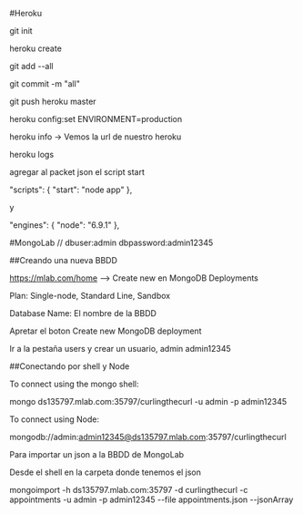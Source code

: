 #Heroku

 git init

 heroku create

 git add --all

 git commit -m "all"

 git push heroku master

 heroku config:set ENVIRONMENT=production

 heroku info -> Vemos la url de nuestro heroku

 heroku logs

 agregar al packet json el script start

 "scripts": {
        "start": "node app"
  }, 

  y 

  "engines": {
    "node": "6.9.1"
  },

#MongoLab // dbuser:admin    dbpassword:admin12345

##Creando una nueva BBDD

https://mlab.com/home --> Create new en MongoDB Deployments

Plan: Single-node, Standard Line, Sandbox

Database Name: El nombre de la BBDD

Apretar el boton Create new MongoDB deployment

Ir a la pestaña users y crear un usuario, admin  admin12345

##Conectando por shell y Node

To connect using the mongo shell:
 
mongo ds135797.mlab.com:35797/curlingthecurl -u admin -p admin12345


To connect using Node:

mongodb://admin:admin12345@ds135797.mlab.com:35797/curlingthecurl



Para importar un json a la BBDD de MongoLab

Desde el shell en la carpeta donde tenemos el json

mongoimport -h ds135797.mlab.com:35797 -d curlingthecurl -c appointments -u admin -p admin12345 --file appointments.json --jsonArray





